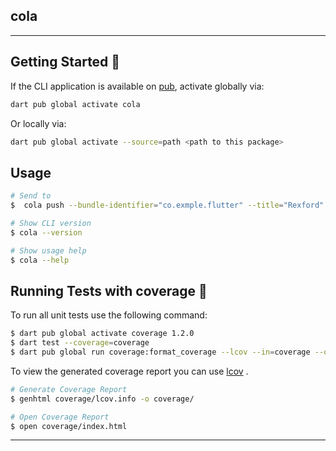 ## cola
---

## Getting Started 🚀

If the CLI application is available on [pub](https://pub.dev), activate globally via:

```sh
dart pub global activate cola
```

Or locally via:

```sh
dart pub global activate --source=path <path to this package>
```

## Usage

```sh
# Send to
$  cola push --bundle-identifier="co.exmple.flutter" --title="Rexford" --body="What if he dies"

# Show CLI version
$ cola --version

# Show usage help
$ cola --help
```

## Running Tests with coverage 🧪

To run all unit tests use the following command:

```sh
$ dart pub global activate coverage 1.2.0
$ dart test --coverage=coverage
$ dart pub global run coverage:format_coverage --lcov --in=coverage --out=coverage/lcov.info
```

To view the generated coverage report you can use [lcov](https://github.com/linux-test-project/lcov)
.

```sh
# Generate Coverage Report
$ genhtml coverage/lcov.info -o coverage/

# Open Coverage Report
$ open coverage/index.html
```

---

[coverage_badge]: coverage_badge.svg
[license_badge]: https://img.shields.io/badge/license-MIT-blue.svg
[license_link]: https://opensource.org/licenses/MIT